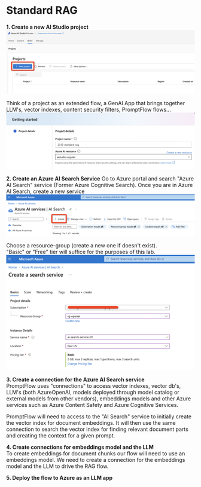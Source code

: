 # Standard RAG 



**1. Create a new AI Studio project**
![Alt text](../../media/new_project.png)

Think of a project as an extended flow, a GenAI App that brings together LLM's, vector indexes, content security filters, PromptFlow flows... 
![Alt text](../../media/new-aistudio-project.png)

**2. Create an Azure AI Search Service**
Go to Azure portal and search "Azure AI Search" service (Former Azure Cognitive Search).
Once you are in Azure AI Search, create a new service
![Alt text](../../media/new-AzureAI-search-service.png)

Choose a resource-group (create a new one if doesn't exist). \
"Basic" or "Free" tier will suffice for the purposes of this lab.
![Alt text](../../media/create-search-service-det.png)


**3. Create a connection for the Azure AI Search service** \
PromptFlow uses "connections" to access vector indexes, vector db's, LLM's (both AzureOpenAI, models deployed through model catalog or external models from other vendors), embeddings models and other Azure services such as Azure Content Safety and Azure Cognitive Services.

PromptFlow will need to access to the "AI Search" service to initially create the vector index for document embeddings. It will then use the same connection to search the vector index for finding relevant document parts and creating the context for a given prompt.

**4. Create connections for embeddings model and the LLM** \
To create embeddings for document chunks our flow will need to use an embeddings model. We need to create a connection for the embeddings model and the LLM to drive the RAG flow.

**5. Deploy the flow to Azure as an LLM app**
